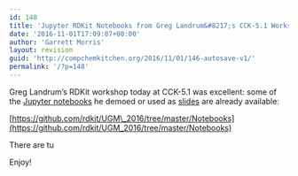 ```yaml
---
id: 148
title: 'Jupyter RDKit Notebooks from Greg Landrum&#8217;s CCK-5.1 Workshop'
date: '2016-11-01T17:09:07+00:00'
author: 'Garrett Morris'
layout: revision
guid: 'http://compchemkitchen.org/2016/11/01/146-autosave-v1/'
permalink: '/?p=148'
---
```


Greg Landrum’s RDKit workshop today at CCK-5.1 was excellent: some of the [Jupyter notebooks](https://github.com/rdkit/UGM_2016/tree/master/Notebooks) he demoed or used as [slides](https://github.com/rdkit/UGM_2016/tree/master/Notebooks) are already available:

[https://github.com/rdkit/UGM\_2016/tree/master/Notebooks](https://github.com/rdkit/UGM_2016/tree/master/Notebooks)

There are tu

Enjoy!